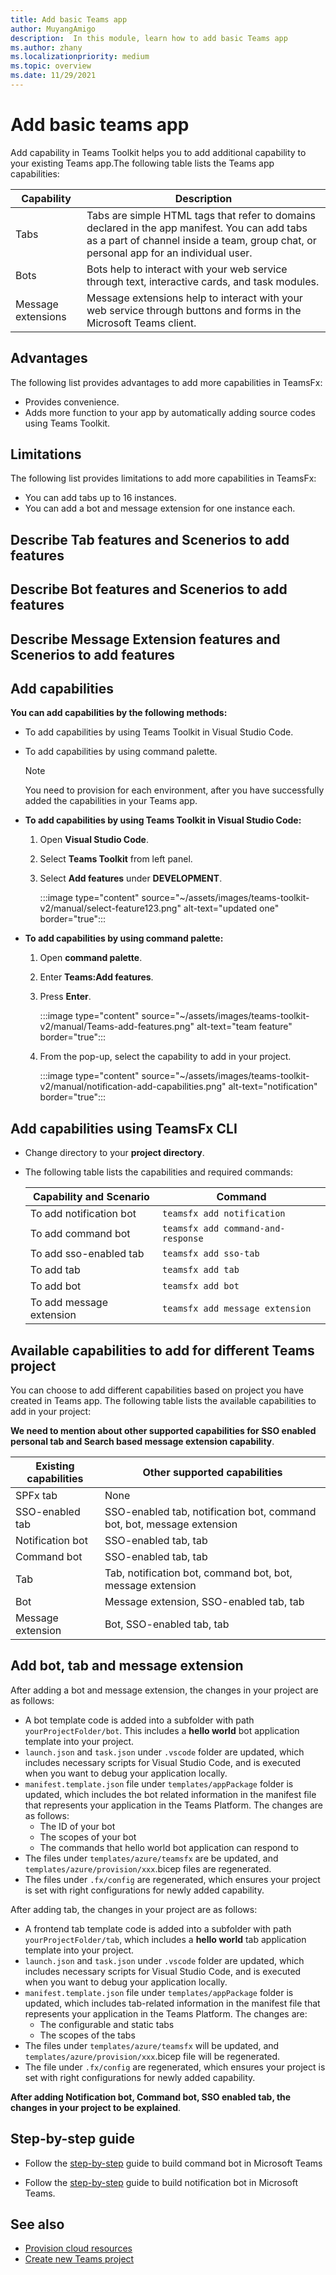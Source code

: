 ```yaml
---
title: Add basic Teams app
author: MuyangAmigo
description:  In this module, learn how to add basic Teams app
ms.author: zhany
ms.localizationpriority: medium
ms.topic: overview
ms.date: 11/29/2021
---
```


# Add basic teams app

Add capability in Teams Toolkit helps you to add additional capability to your existing Teams app.The following table lists the Teams app capabilities:

|**Capability**|**Description**|
|--------|-------------|
| Tabs |  Tabs are simple HTML tags that refer to domains declared in the app manifest. You can add tabs as a part of channel inside a team, group chat, or personal app for an individual user.|
| Bots |  Bots help to interact with your web service through text, interactive cards, and task modules.|
| Message extensions | Message extensions help to interact with your web service through buttons and forms in the Microsoft Teams client.|

## Advantages

The following list provides advantages to add more capabilities in TeamsFx:

* Provides convenience.
* Adds more function to your app by automatically adding source codes using Teams Toolkit.

## Limitations

The following list provides limitations to add more capabilities in TeamsFx:

* You can add tabs up to 16 instances.
* You can add a bot and message extension for one instance each.

## Describe Tab features and Scenerios to add features

## Describe Bot features and Scenerios to add features

## Describe Message Extension features and Scenerios to add features

## Add capabilities

**You can add capabilities by the following methods:**

* To add capabilities by using Teams Toolkit in Visual Studio Code.
* To add capabilities by using command palette.

  > [!Note]
  > You need to provision for each environment, after you have successfully added the capabilities in your Teams app.

* **To add capabilities by using Teams Toolkit in Visual Studio Code:**

   1. Open **Visual Studio Code**.
   1. Select **Teams Toolkit** from left panel.
   1. Select **Add features** under **DEVELOPMENT**.

       :::image type="content" source="~/assets/images/teams-toolkit-v2/manual/select-feature123.png" alt-text="updated one" border="true":::

* **To add capabilities by using command palette:**

   1. Open **command palette**.
   1. Enter **Teams:Add features**.
   1. Press **Enter**.

       :::image type="content" source="~/assets/images/teams-toolkit-v2/manual/Teams-add-features.png" alt-text="team feature" border="true":::

   1. From the pop-up, select the capability to add in your project.

       :::image type="content" source="~/assets/images/teams-toolkit-v2/manual/notification-add-capabilities.png" alt-text="notification" border="true":::

## Add capabilities using TeamsFx CLI

* Change directory to your **project directory**.
* The following table lists the capabilities and required commands:

  |Capability and Scenario| Command|
  |-----------------------|----------|
  |To add notification bot |`teamsfx add notification`|
  |To add command bot |`teamsfx add command-and-response`|
  |To add sso-enabled tab |`teamsfx add sso-tab`|
  |To add tab |`teamsfx add tab`|
  |To add bot |`teamsfx add bot`|
  |To add message extension |`teamsfx add message extension`|

## Available capabilities to add for different Teams project

You can choose to add different capabilities based on project you have created in Teams app.
The following table lists the available capabilities to add in your project:

**We need to mention about other supported capabilities for SSO enabled personal tab and Search based message extension capability**.

|Existing capabilities|Other supported capabilities|
|--------------------|--------------------|
|SPFx tab |None|
|SSO-enabled tab |SSO-enabled tab, notification bot, command bot, bot, message extension|
|Notification bot |SSO-enabled tab, tab|
|Command bot |SSO-enabled tab, tab|
|Tab |Tab, notification bot, command bot, bot, message extension|
|Bot |Message extension, SSO-enabled tab, tab|
|Message extension |Bot, SSO-enabled tab, tab |

## Add bot, tab and message extension

After adding a bot and message extension, the changes in your project are as follows:

* A bot template code is added into a subfolder with path `yourProjectFolder/bot`. This includes a **hello world** bot application template into your project.
* `launch.json` and `task.json` under `.vscode` folder are updated, which includes necessary scripts for Visual Studio Code, and is executed when you want to debug your application locally.
* `manifest.template.json` file under `templates/appPackage` folder is updated, which includes the bot related information in the manifest file that represents your application in the Teams Platform. The changes are as follows:
  * The ID of your bot
  * The scopes of your bot
  * The commands that hello world bot application can respond to
* The files under `templates/azure/teamsfx` are be updated, and `templates/azure/provision/xxx`.bicep files are regenerated.
* The files under `.fx/config` are regenerated, which ensures your project is set with right configurations for newly added capability.

After adding tab, the changes in your project are as follows:

* A frontend tab template code is added into a subfolder with path `yourProjectFolder/tab`, which includes a **hello world** tab application template into your project.
* `launch.json` and `task.json` under `.vscode` folder are updated, which includes necessary scripts for Visual Studio Code, and is executed when you want to debug your application locally.
* `manifest.template.json` file under `templates/appPackage` folder is updated, which includes tab-related information in the manifest file that represents your application in the Teams Platform. The changes are:
  * The configurable and static tabs
  * The scopes of the tabs
* The files under `templates/azure/teamsfx` will be updated, and `templates/azure/provision/xxx`.bicep file will be regenerated.
* The file under `.fx/config` are regenerated, which ensures your project is set with right configurations for newly added capability.

**After adding Notification bot, Command bot, SSO enabled tab, the changes in your project to be explained**.

## Step-by-step guide

* Follow the [step-by-step](../sbs-gs-commandbot.yml) guide to build command bot in Microsoft Teams

* Follow the [step-by-step](../sbs-gs-notificationbot.yml) guide to build notification bot in Microsoft Teams.

## See also

* [Provision cloud resources](provision.md)
* [Create new Teams project](create-new-project.md)
